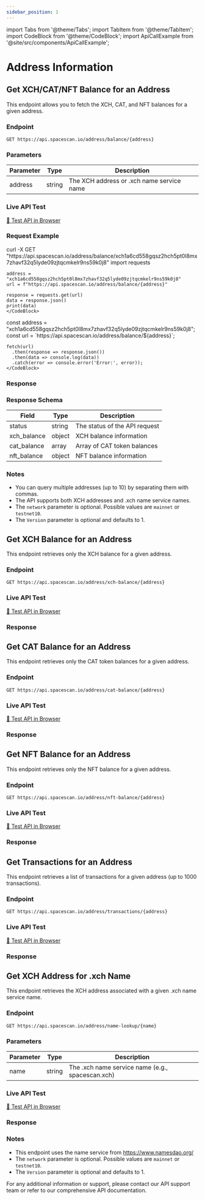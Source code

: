 ```yaml
---
sidebar_position: 1
---
```

import Tabs from '@theme/Tabs';
import TabItem from '@theme/TabItem';
import CodeBlock from '@theme/CodeBlock';
import ApiCallExample from '@site/src/components/ApiCallExample';

# Address Information

## Get XCH/CAT/NFT Balance for an Address

This endpoint allows you to fetch the XCH, CAT, and NFT balances for a given address.

### Endpoint

```
GET https://api.spacescan.io/address/balance/{address}
```

### Parameters

| Parameter | Type   | Description                                     |
|-----------|--------|-------------------------------------------------|
| address   | string | The XCH address or .xch name service name       |

### Live API Test

<a href="https://api.spacescan.io/address/balance/xch1a6cd558gqsz2hch5pt0l8mx7zhavf32q5lyde09zjtqcmkelr9ns59k0j8" target="_blank" rel="noopener noreferrer" className="api-test-button">
  🚀 Test API in Browser
</a>

### Request Example

<Tabs>
  <TabItem value="curl" label="cURL">
    <CodeBlock language="bash">
    curl -X GET "https://api.spacescan.io/address/balance/xch1a6cd558gqsz2hch5pt0l8mx7zhavf32q5lyde09zjtqcmkelr9ns59k0j8"
    </CodeBlock>
  </TabItem>
  <TabItem value="python" label="Python">
    <CodeBlock language="python">
    import requests

    address = "xch1a6cd558gqsz2hch5pt0l8mx7zhavf32q5lyde09zjtqcmkelr9ns59k0j8"
    url = f"https://api.spacescan.io/address/balance/{address}"

    response = requests.get(url)
    data = response.json()
    print(data)
    </CodeBlock>
  </TabItem>
  <TabItem value="javascript" label="JavaScript">
    <CodeBlock language="javascript">
    const address = "xch1a6cd558gqsz2hch5pt0l8mx7zhavf32q5lyde09zjtqcmkelr9ns59k0j8";
    const url = `https://api.spacescan.io/address/balance/${address}`;

    fetch(url)
      .then(response => response.json())
      .then(data => console.log(data))
      .catch(error => console.error('Error:', error));
    </CodeBlock>
  </TabItem>
</Tabs>

### Response

<ApiCallExample endpoint="https://api.spacescan.io/address/balance/xch1a6cd558gqsz2hch5pt0l8mx7zhavf32q5lyde09zjtqcmkelr9ns59k0j8" />

### Response Schema

| Field       | Type    | Description                                           |
|-------------|---------|-------------------------------------------------------|
| status      | string  | The status of the API request                         |
| xch_balance | object  | XCH balance information                               |
| cat_balance | array   | Array of CAT token balances                           |
| nft_balance | object  | NFT balance information                               |

### Notes

- You can query multiple addresses (up to 10) by separating them with commas.
- The API supports both XCH addresses and .xch name service names.
- The `network` parameter is optional. Possible values are `mainnet` or `testnet10`.
- The `Version` parameter is optional and defaults to 1.

## Get XCH Balance for an Address

This endpoint retrieves only the XCH balance for a given address.

### Endpoint

```
GET https://api.spacescan.io/address/xch-balance/{address}
```

### Live API Test

<a href="https://api.spacescan.io/address/xch-balance/xch1a6cd558gqsz2hch5pt0l8mx7zhavf32q5lyde09zjtqcmkelr9ns59k0j8" target="_blank" rel="noopener noreferrer" className="api-test-button">
  🚀 Test API in Browser
</a>

### Response

<ApiCallExample endpoint="https://api.spacescan.io/address/xch-balance/xch1a6cd558gqsz2hch5pt0l8mx7zhavf32q5lyde09zjtqcmkelr9ns59k0j8" />

## Get CAT Balance for an Address

This endpoint retrieves only the CAT token balances for a given address.

### Endpoint

```
GET https://api.spacescan.io/address/cat-balance/{address}
```

### Live API Test

<a href="https://api.spacescan.io/address/cat-balance/xch1a6cd558gqsz2hch5pt0l8mx7zhavf32q5lyde09zjtqcmkelr9ns59k0j8" target="_blank" rel="noopener noreferrer" className="api-test-button">
  🚀 Test API in Browser
</a>

### Response

<ApiCallExample endpoint="https://api.spacescan.io/address/cat-balance/xch1a6cd558gqsz2hch5pt0l8mx7zhavf32q5lyde09zjtqcmkelr9ns59k0j8" />

## Get NFT Balance for an Address

This endpoint retrieves only the NFT balance for a given address.

### Endpoint

```
GET https://api.spacescan.io/address/nft-balance/{address}
```

### Live API Test

<a href="https://api.spacescan.io/address/nft-balance/xch1a6cd558gqsz2hch5pt0l8mx7zhavf32q5lyde09zjtqcmkelr9ns59k0j8" target="_blank" rel="noopener noreferrer" className="api-test-button">
  🚀 Test API in Browser
</a>

### Response

<ApiCallExample endpoint="https://api.spacescan.io/address/nft-balance/xch1a6cd558gqsz2hch5pt0l8mx7zhavf32q5lyde09zjtqcmkelr9ns59k0j8" />

## Get Transactions for an Address

This endpoint retrieves a list of transactions for a given address (up to 1000 transactions).

### Endpoint

```
GET https://api.spacescan.io/address/transactions/{address}
```

### Live API Test

<a href="https://api.spacescan.io/address/transactions/xch1a6cd558gqsz2hch5pt0l8mx7zhavf32q5lyde09zjtqcmkelr9ns59k0j8" target="_blank" rel="noopener noreferrer" className="api-test-button">
  🚀 Test API in Browser
</a>

### Response

<ApiCallExample endpoint="https://api.spacescan.io/address/transactions/xch1a6cd558gqsz2hch5pt0l8mx7zhavf32q5lyde09zjtqcmkelr9ns59k0j8" />

## Get XCH Address for .xch Name

This endpoint retrieves the XCH address associated with a given .xch name service name.

### Endpoint

```
GET https://api.spacescan.io/address/name-lookup/{name}
```

### Parameters

| Parameter | Type   | Description                                     |
|-----------|--------|-------------------------------------------------|
| name      | string | The .xch name service name (e.g., spacescan.xch)|

### Live API Test

<a href="https://api.spacescan.io/address/name-lookup/spacescan.xch" target="_blank" rel="noopener noreferrer" className="api-test-button">
  🚀 Test API in Browser
</a>

### Response

<ApiCallExample endpoint="https://api.spacescan.io/address/name-lookup/spacescan.xch" />

### Notes

- This endpoint uses the name service from https://www.namesdao.org/
- The `network` parameter is optional. Possible values are `mainnet` or `testnet10`.
- The `Version` parameter is optional and defaults to 1.

For any additional information or support, please contact our API support team or refer to our comprehensive API documentation.
